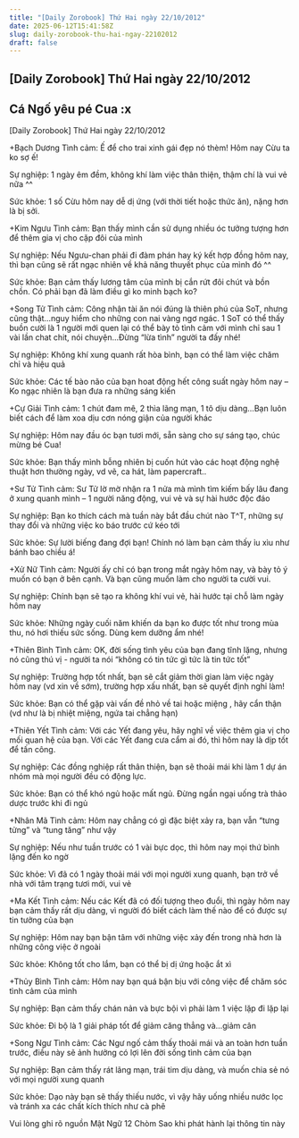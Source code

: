 ```yaml
---
title: "[Daily Zorobook] Thứ Hai ngày 22/10/2012"
date: 2025-06-12T15:41:58Z
slug: daily-zorobook-thu-hai-ngay-22102012
draft: false
---
```


## [Daily Zorobook] Thứ Hai ngày 22/10/2012

## Cá Ngố yêu pé Cua :x

[Daily Zorobook]
Thứ Hai ngày 22/10/2012


+Bạch Dương
Tình cảm: Ế để cho trai xinh gái đẹp nó thèm! Hôm nay Cừu ta ko sợ ế!

Sự nghiệp: 1 ngày êm đềm, không khí làm việc thân thiện, thậm chí là vui vẻ nữa ^^

Sức khỏe: 1 số Cừu hôm nay dễ dị ứng (với thời tiết hoặc thức ăn), nặng hơn là bị sởi. 

+Kim Ngưu
Tình cảm: Bạn thấy mình cần sử dụng nhiều óc tưởng tượng hơn để thêm gia vị cho cặp đôi của mình

Sự nghiệp: Nếu Ngưu-chan phải đi đàm phán hay ký kết hợp đồng hôm nay, thì bạn cũng sẽ rất ngạc nhiên về khả năng thuyết phục của mình đó ^^

Sức khỏe: Bạn cảm thấy lương tâm của mình bị cắn rứt đôi chút và bồn chồn. Có phải bạn đã làm điều gì ko minh bạch ko?

+Song Tử
Tình cảm: Công nhận tài ăn nói đúng là thiên phú của SoT, nhưng cũng thật…nguy hiểm cho những con nai vàng ngơ ngác. 1 SoT có thể thấy buồn cười là 1 người mới quen lại có thể bày tỏ tình cảm với mình chỉ sau 1 vài lần chat chit, nói chuyện…Đừng “lừa tình” 
người ta đấy nhé!

Sự nghiệp: Không khí xung quanh rất hòa bình, bạn có thể làm việc chăm chỉ và hiệu quả

Sức khỏe: Các tế bào não của bạn hoat động hết công suất ngày hôm nay – Ko ngạc nhiên là bạn đưa ra những sáng kiến

+Cự Giải
Tình cảm: 1 chút đam mê, 2 thìa lãng mạn, 1 tô dịu dàng…Bạn luôn biết cách để làm xoa dịu cơn nóng giận của người khác

Sự nghiệp: Hôm nay đầu óc bạn tươi mới, sẵn sàng cho sự sáng tạo, chúc mừng bé Cua!

Sức khỏe: Bạn thấy mình bỗng nhiên bị cuốn hút vào các hoạt động nghệ thuật hơn thường ngày, vd vẽ, ca hát, làm papercraft..

+Sư Tử
Tình cảm: Sư Tử lờ mờ nhận ra 1 nửa mà mình tìm kiếm bấy lâu đang ở xung quanh mình – 1 người năng động, vui vẻ và sự hài hước độc đáo

Sự nghiệp: Bạn ko thích cách mà tuần này bắt đầu chút nào T^T, những sự thay đổi và những việc ko báo trước cứ kéo tới

Sức khỏe: Sự lười biếng đang đợi bạn! Chính nó làm bạn cảm thấy ỉu xìu như bánh bao chiều á!

+Xử Nữ
Tình cảm: Người ấy chỉ có bạn trong mắt ngày hôm nay, và bày tỏ ý muốn có bạn ở bên cạnh. Và bạn cũng muốn làm cho người ta cười vui.

Sự nghiệp: Chính bạn sẽ tạo ra không khí vui vẻ, hài hước tại chỗ làm ngày hôm nay

Sức khỏe: Những ngày cuối năm khiến da bạn ko được tốt như trong mùa thu, nó hơi thiếu sức sống. Dùng kem dưỡng ẩm nhé!

+Thiên Bình
Tình cảm: OK, đời sống tình yêu của bạn đang tĩnh lặng, nhưng nó cũng thú vị - người ta nói “không có tin tức gì tức là tin tức tốt”

Sự nghiệp: Trường hợp tốt nhất, bạn sẽ cắt giảm thời gian làm việc ngày hôm nay (vd xin về sớm), trường hợp xấu nhất, bạn sẽ quyết định nghỉ làm!

Sức khỏe: Bạn có thể gặp vài vấn đề nhỏ về tai hoặc miệng , hãy cẩn thận (vd như là bị nhiệt miệng, ngứa tai chẳng hạn)

+Thiên Yết
Tình cảm: Với các Yết đang yêu, hãy nghĩ về việc thêm gia vị cho mối quan hệ của bạn. Với các Yết đang cưa cẩm ai đó, thì hôm nay là dịp tốt để tấn công.

Sự nghiệp: Các đồng nghiệp rất thân thiện, bạn sẽ thoải mái khi làm 1 dự án nhóm mà mọi người đều có 
động lực.

Sức khỏe: Bạn có thể khó ngủ hoặc mất ngủ. Đừng ngần ngại uống trà thảo dược trước khi đi ngủ

+Nhân Mã
Tình cảm: Hôm nay chẳng có gì đặc biệt xảy ra, bạn vẫn “tưng tửng” và “tung tăng” như vậy 

Sự nghiệp: Nếu như tuần trước có 1 vài bực dọc, thì hôm nay mọi thứ bình lặng đến ko ngờ

Sức khỏe: Vì đã có 1 ngày thoải mái với mọi người xung quanh, bạn trở về nhà với tâm trạng tươi mới, vui vẻ

+Ma Kết
Tình cảm: Nếu các Kết đã có đối tượng theo đuổi, thì ngày hôm nay bạn cảm thấy rất dịu dàng, vì người đó biết cách làm thế nào để có được sự tin tưởng của bạn

Sự nghiệp: Hôm nay bạn bận tâm với những việc xảy đến trong nhà hơn là những công việc ở ngoài

Sức khỏe: Không tốt cho lắm, bạn có thể bị dị ứng hoặc ắt xì

+Thủy Bình
Tình cảm: Hôm nay bạn quá bận bịu với công việc để chăm sóc tình cảm của mình

Sự nghiệp: Bạn cảm thấy chán nản và bực bội vì phải làm 1 việc lặp đi lặp lại

Sức khỏe: Đi bộ là 1 giải pháp tốt để giảm căng thẳng và…giảm cân

+Song Ngư
Tình cảm: Các Ngư ngố cảm thấy thoải mái và an toàn hơn tuần trước, điều này sẽ ảnh hưởng có lợi lên đời sống tình cảm của bạn

Sự nghiệp: Bạn cảm thấy rát lãng mạn, trái tim dịu dàng, và muốn chia sẻ nó với mọi người xung quanh

Sức khỏe: Dạo này bạn sẽ thấy thiếu nước, vì vậy hãy uống nhiều nước lọc và tránh xa các chất kích thích như cà phê

Vui lòng ghi rõ nguồn Mật Ngữ 12 Chòm Sao khi phát hành lại thông tin này